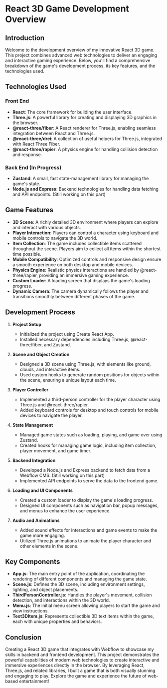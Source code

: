 # React 3D Game Development Overview

## Introduction

Welcome to the development overview of my innovative React 3D game. This project combines advanced web technologies to deliver an engaging and interactive gaming experience. Below, you'll find a comprehensive breakdown of the game's development process, its key features, and the technologies used.

## Technologies Used

### Front End
- **React**: The core framework for building the user interface.
- **Three.js**: A powerful library for creating and displaying 3D graphics in the browser.
- **@react-three/fiber**: A React renderer for Three.js, enabling seamless integration between React and Three.js.
- **@react-three/drei**: A collection of useful helpers for Three.js, integrated with React Three Fiber.
- **@react-three/rapier**: A physics engine for handling collision detection and response.

### Back End (In Progress)
- **Zustand**: A small, fast state-management library for managing the game's state.
- **Node.js and Express**: Backend technologies for handling data fetching and API endpoints. (Still working on this part)

## Game Features

- **3D Scene**: A richly detailed 3D environment where players can explore and interact with various objects.
- **Player Interaction**: Players can control a character using keyboard and mobile controls to navigate the 3D world.
- **Item Collection**: The game includes collectible items scattered throughout the scene. Players aim to collect all items within the shortest time possible.
- **Mobile Compatibility**: Optimized controls and responsive design ensure a smooth experience on both desktop and mobile devices.
- **Physics Engine**: Realistic physics interactions are handled by @react-three/rapier, providing an immersive gaming experience.
- **Custom Loader**: A loading screen that displays the game's loading progress.
- **Dynamic Camera**: The camera dynamically follows the player and transitions smoothly between different phases of the game.

## Development Process

1. **Project Setup**
   - Initialized the project using Create React App.
   - Installed necessary dependencies including Three.js, @react-three/fiber, and Zustand.

2. **Scene and Object Creation**
   - Designed a 3D scene using Three.js, with elements like ground, clouds, and interactive items.
   - Used custom hooks to generate random positions for objects within the scene, ensuring a unique layout each time.

3. **Player Controller**
   - Implemented a third-person controller for the player character using Three.js and @react-three/rapier.
   - Added keyboard controls for desktop and touch controls for mobile devices to navigate the player.

4. **State Management**
   - Managed game states such as loading, playing, and game over using Zustand.
   - Created hooks for managing game logic, including item collection, player movement, and game timer.

5. **Backend Integration**
   - Developed a Node.js and Express backend to fetch data from a Webflow CMS. (Still working on this part)
   - Implemented API endpoints to serve the data to the frontend game.

6. **Loading and UI Components**
   - Created a custom loader to display the game's loading progress.
   - Designed UI components such as navigation bar, popup messages, and menus to enhance the user experience.

7. **Audio and Animations**
   - Added sound effects for interactions and game events to make the game more engaging.
   - Utilized Three.js animations to animate the player character and other elements in the scene.

## Key Components

- **App.js**: The main entry point of the application, coordinating the rendering of different components and managing the game state.
- **Scene.js**: Defines the 3D scene, including environment settings, lighting, and object placements.
- **ThirdPersonController.js**: Handles the player's movement, collision detection, and interactions within the 3D world.
- **Menu.js**: The initial menu screen allowing players to start the game and view instructions.
- **Text3DItem.js**: Represents collectible 3D text items within the game, each with unique properties and behaviors.

## Conclusion

Creating a React 3D game that integrates with Webflow to showcase my skills in backend and frontend development. This project demonstrates the powerful capabilities of modern web technologies to create interactive and immersive experiences directly in the browser. By leveraging React, Three.js, and related libraries, I built a game that is both visually stunning and engaging to play. Explore the game and experience the future of web-based entertainment!